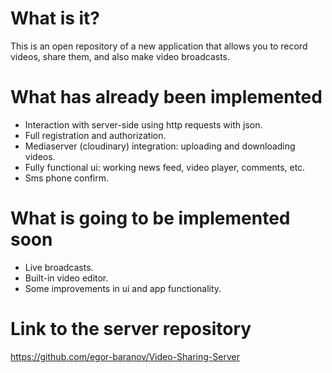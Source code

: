 # What is it? 
This is an open repository of a new application that allows you to record videos, share them, and also make video broadcasts.

# What has already been implemented
* Interaction with server-side using http requests with json.
* Full registration and authorization. 
* Mediaserver (cloudinary) integration: uploading and downloading videos.
* Fully functional ui: working news feed, video player, comments, etc. 
* Sms phone confirm.

# What is going to be implemented soon
* Live broadcasts.
* Built-in video editor.
* Some improvements in ui and app functionality. 

# Link to the server repository
https://github.com/egor-baranov/Video-Sharing-Server
